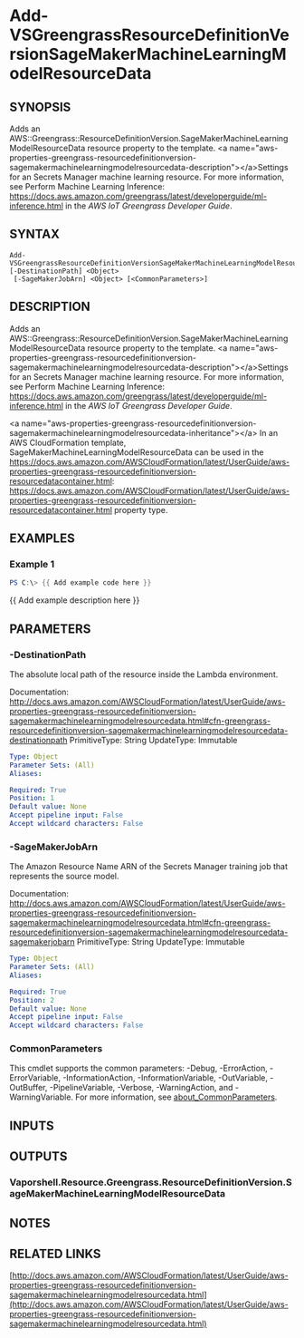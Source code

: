 # Add-VSGreengrassResourceDefinitionVersionSageMakerMachineLearningModelResourceData

## SYNOPSIS
Adds an AWS::Greengrass::ResourceDefinitionVersion.SageMakerMachineLearningModelResourceData resource property to the template.
\<a name="aws-properties-greengrass-resourcedefinitionversion-sagemakermachinelearningmodelresourcedata-description"\>\</a\>Settings for an Secrets Manager machine learning resource.
For more information, see Perform Machine Learning Inference: https://docs.aws.amazon.com/greengrass/latest/developerguide/ml-inference.html in the *AWS IoT Greengrass Developer Guide*.

## SYNTAX

```
Add-VSGreengrassResourceDefinitionVersionSageMakerMachineLearningModelResourceData [-DestinationPath] <Object>
 [-SageMakerJobArn] <Object> [<CommonParameters>]
```

## DESCRIPTION
Adds an AWS::Greengrass::ResourceDefinitionVersion.SageMakerMachineLearningModelResourceData resource property to the template.
\<a name="aws-properties-greengrass-resourcedefinitionversion-sagemakermachinelearningmodelresourcedata-description"\>\</a\>Settings for an Secrets Manager machine learning resource.
For more information, see Perform Machine Learning Inference: https://docs.aws.amazon.com/greengrass/latest/developerguide/ml-inference.html in the *AWS IoT Greengrass Developer Guide*.

\<a name="aws-properties-greengrass-resourcedefinitionversion-sagemakermachinelearningmodelresourcedata-inheritance"\>\</a\> In an AWS CloudFormation template, SageMakerMachineLearningModelResourceData can be used in the https://docs.aws.amazon.com/AWSCloudFormation/latest/UserGuide/aws-properties-greengrass-resourcedefinitionversion-resourcedatacontainer.html: https://docs.aws.amazon.com/AWSCloudFormation/latest/UserGuide/aws-properties-greengrass-resourcedefinitionversion-resourcedatacontainer.html property type.

## EXAMPLES

### Example 1
```powershell
PS C:\> {{ Add example code here }}
```

{{ Add example description here }}

## PARAMETERS

### -DestinationPath
The absolute local path of the resource inside the Lambda environment.

Documentation: http://docs.aws.amazon.com/AWSCloudFormation/latest/UserGuide/aws-properties-greengrass-resourcedefinitionversion-sagemakermachinelearningmodelresourcedata.html#cfn-greengrass-resourcedefinitionversion-sagemakermachinelearningmodelresourcedata-destinationpath
PrimitiveType: String
UpdateType: Immutable

```yaml
Type: Object
Parameter Sets: (All)
Aliases:

Required: True
Position: 1
Default value: None
Accept pipeline input: False
Accept wildcard characters: False
```

### -SageMakerJobArn
The Amazon Resource Name ARN of the Secrets Manager training job that represents the source model.

Documentation: http://docs.aws.amazon.com/AWSCloudFormation/latest/UserGuide/aws-properties-greengrass-resourcedefinitionversion-sagemakermachinelearningmodelresourcedata.html#cfn-greengrass-resourcedefinitionversion-sagemakermachinelearningmodelresourcedata-sagemakerjobarn
PrimitiveType: String
UpdateType: Immutable

```yaml
Type: Object
Parameter Sets: (All)
Aliases:

Required: True
Position: 2
Default value: None
Accept pipeline input: False
Accept wildcard characters: False
```

### CommonParameters
This cmdlet supports the common parameters: -Debug, -ErrorAction, -ErrorVariable, -InformationAction, -InformationVariable, -OutVariable, -OutBuffer, -PipelineVariable, -Verbose, -WarningAction, and -WarningVariable. For more information, see [about_CommonParameters](http://go.microsoft.com/fwlink/?LinkID=113216).

## INPUTS

## OUTPUTS

### Vaporshell.Resource.Greengrass.ResourceDefinitionVersion.SageMakerMachineLearningModelResourceData
## NOTES

## RELATED LINKS

[http://docs.aws.amazon.com/AWSCloudFormation/latest/UserGuide/aws-properties-greengrass-resourcedefinitionversion-sagemakermachinelearningmodelresourcedata.html](http://docs.aws.amazon.com/AWSCloudFormation/latest/UserGuide/aws-properties-greengrass-resourcedefinitionversion-sagemakermachinelearningmodelresourcedata.html)

